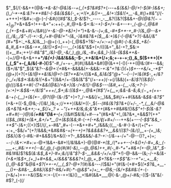 $"_$(/(-&&++(@&_-*&-&!-@&)&_-*-+(_(*_+$?&#$?+_(---+*&(&_&)-@_/+!-$(#-)&&+;()_/-*-*&:&?+*+#&!-(-$&(&$&(-_+;+!(*_&()+-__&!+:($&!(+__-&_#()+#&"(/(-+*+++)+!&#+:-@-)_-(-&#(/(#$"&)_$_-&!$?-_----_-__&?((&?($&&+*-@(@&?_(_$--+)_@$?+*&$+$&$+!++-&+"+:++(-_#_@+&-$+:&:_$-$+)-$+/+-&+--+-_(-@-/_@&#(_(+-$+&_+_#(_+/&#(_(/+-&:-@-*&)+)+"_)+&-&-*-)+;&_-#+$+*-+_#-)(&_@--&+((_/&;_/$"-/(-+:-$_/+#-@&!+"-(&_-)&#&?&+($__&:+)&(-(-@&"+?(*-&&(_/&"(#+*_$+:_+&_&)&__)-@+(-)_++)-(_@&$+?&!-*+/+:-+(*-@_#(-(_-*&;&$_+&(-&_#_&++(&&-+*_(&!()+$_+_(---__(+)&*&"&$+(+/(((&+"_&(-+?_$&:+((_+__#+;_++!_/-#&"$"_/&)-@_-&/_)_@_/&_-#+;&&_)-)(&-(&$&*+&_--)+/_/_@+&+&++__+*_/&(+)-)_&&!&&&;-$-_++&!&*(/+;&;+-+-+;()_&_$($+*+)(*(_(_$"+-(_&/&(-#-)(__)$"-#_/+-+-_#(#(/&&&+&#(@(&++(-()(-++(@&:(#+--&&;($+/&"$"_$(*&"&?--&*_@+:(+_#&+-&&&&(+-&&&:-*+:&"+?&:()(*+)_$+--+&/+_-*$"(@+)_(+?(+(*&!_@++&!&)_@+!-($?+*&!+/((&*&_&)&($"_@+"--(--)+!&(_#_$-_+/&?(-_/+/&$+:&_&/&!(+&*+"((&&+/+_-_($&(&"$"(/+_-++)(-+_(/(&&)(+-*&)$?((&$(/-@(((/&&+$+$_#_(-($?+$&&_(_@&)_/+&+)(&-/+_&!(/-@&$---(&#_+-(__-/&;+?-)-(+:+)+:&$&-+/&!$"+++/_$+;&:((&$+-_@&*(#$"_/+_(___+;&&-&_-&;&;($-_+$+(+*+-_&-_+*(-(__)+(&$(*-_-@$?(@-*(&-/$"+)+?_/-*&&(/+;_)&&_$_#(/_++#(&&&-&_$&-&?$"_(+&-+((-$_@&;-/()&!_)&;+;(/+*+)(&&!+((-_$(*--(#&(&?$?&+(/+/-_-*_(__&/-@&(&+&?&*&*+;-+_$(/+_$?+-$"(*+_++&!&;&;&"&*+_(#&$+$+#&#&!()&*$"+!-$(_&-&?+#+#(--)_@_)&(__+#&"()&+-___(*+;((&#($&!&/+#--+"(#&*&"+!_(&?&*_+&&$?(++"(_($&_(#&)+(&*_&+/+*__()+(&$(&&;_#-(_-+(-*&/__(__(+#+/---_++&(_+---(-$$"&&_-+*$"-)_&+;((+)($(/(/_+-#&"_#+-(--*&++#+*_/&&&;((__-&-#-)-&+/(+(*+-+:+_-$&/+"(_+?_/&&&;+&_#&#&-_+_(+$-$+)+?&&&&&?+__&&!(($?-(&/()__+-(+_)&;($&)(/&-_)-#&:-#+&&$(/&*&((-+?-_&$&&&/-*&?-_+:-_(/&*-+-/+"-@--()$?_++)+;-$-/-/_&+:+#+:+-_@+!&&+-&#+!(/&!&&+)-@(@_#-*($_/(*+++--(+&()+/-#+_&;_(-___+:_#&:+++(--&/_@_(-@(#(#(-&)_--@_@&)++_#(-_#-*+"+#&+(+-@_)&"_$-#&!_#&)$?&$(_&:&$_&+)-#+;&/(/&"$?-$-__&&&-/+/+/$"+!_)-@-&&--(&;-/-+&_(&-(+&+!&$+_(+_)+#+&&_+/&&&"&&&?+)_@_+_$+?&_&_--+$$"&:--+"+:_+__&;()_@-&$"_&_@&+$?(++-+/__(_$?-@+?(#___/_&&-_--/($&)+"(#(&-(+#+$(_(*$?&_+__-__()+-&#&-__&#&)(&$?-#&/+#_(-*-@_&$"+)+;_+-@&;-(&/+$&#&:(+_-(_-(_+&/+)++-+&(($&:+:+-(/(+-++!&)()__+!&#(&&*___@(-&-_@+/-#&;-(($-(&"&(-#$?_(-((/